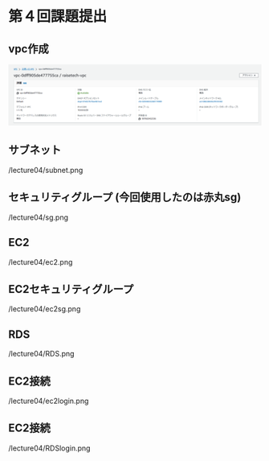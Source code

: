 # 第４回課題提出
## vpc作成
![vpc](./vpc.png)
## サブネット
/lecture04/subnet.png
## セキュリティグループ (今回使用したのは赤丸sg)
/lecture04/sg.png
## EC2
/lecture04/ec2.png
## EC2セキュリティグループ
/lecture04/ec2sg.png
## RDS
/lecture04/RDS.png
## EC2接続
/lecture04/ec2login.png
## EC2接続
/lecture04/RDSlogin.png


